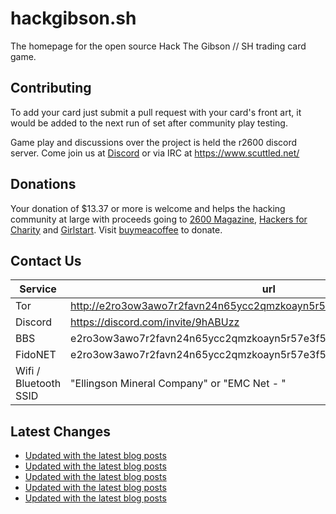 # hackgibson.sh
The homepage for the open source Hack The Gibson // SH trading card game.


## Contributing

To add your card just submit a pull request with your card's front art, it would be added to the next run of set after community play testing.

Game play and discussions over the project is held the r2600 discord server. Come join us at [Discord](https://discord.com/invite/9hABUzz) or via IRC at https://www.scuttled.net/


## Donations

Your donation of $13.37 or more is welcome and helps the hacking community at large with proceeds going to [2600 Magazine](https://2600.com/), [Hackers for Charity](https://hackersforcharity.org) and [Girlstart](https://girlstart.org).  Visit [buymeacoffee](https://www.buymeacoffee.com/hackgibson.sh) to donate.


## Contact Us

Service | url
-|-
Tor | http://e2ro3ow3awo7r2favn24n65ycc2qmzkoayn5r57e3f56nvjwdcgg32ad.onion
Discord | https://discord.com/invite/9hABUzz
BBS | e2ro3ow3awo7r2favn24n65ycc2qmzkoayn5r57e3f56nvjwdcgg32ad.onion:23
FidoNET | e2ro3ow3awo7r2favn24n65ycc2qmzkoayn5r57e3f56nvjwdcgg32ad.onion:24554
Wifi / Bluetooth SSID | "Ellingson Mineral Company" or "EMC Net - <fidonet address>"

## Latest Changes
<!-- BLOG-POST-LIST:START -->
- [Updated with the latest blog posts](https://github.com/DFW2600/hackgibson.sh/commit/fbab55b359855b87a3ad528962710bc156808ab4)
- [Updated with the latest blog posts](https://github.com/DFW2600/hackgibson.sh/commit/52765df57e535ce55cdaa5d7f168d31bfabdbbf4)
- [Updated with the latest blog posts](https://github.com/DFW2600/hackgibson.sh/commit/6a619c6908770a2a4f3c2b74b9cdd040202c04a7)
- [Updated with the latest blog posts](https://github.com/DFW2600/hackgibson.sh/commit/69d7e3171e9ddf087f99ad418245c6485e50985e)
- [Updated with the latest blog posts](https://github.com/DFW2600/hackgibson.sh/commit/8decc1bd4c56365fd8a2f02768767b10dae8930e)
<!-- BLOG-POST-LIST:END -->
